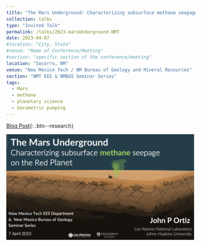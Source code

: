 ```yaml
---
title: "The Mars Underground: Characterizing subsurface methane seepage on the Red Planet"
collection: talks
type: "Invited Talk"
permalink: /talks/2023-marsUnderground-NMT
date: 2023-04-07
#location: "City, State"
#venue: "Name of Conference/Meeting"
#section: "specific section of the conference/meeting"
location: "Socorro, NM"
venue: "New Mexico Tech / NM Bureau of Geology and Mineral Resources"
section: "NMT EES & NMBGS Seminar Series"
tags:
  - Mars
  - methane
  - planetary science
  - barometric pumping
---
```


<!-- This is a description of your conference proceedings talk, note the different field in type. You can put anything in this field. -->

[Blog Post](/posts/2023/4/nmtBureauSeminar/){: .btn--research}

<img src="/images/posts/nmtBureau_walkoutSlide.png" alt="NMT-talkBanner" width="500px"/>


